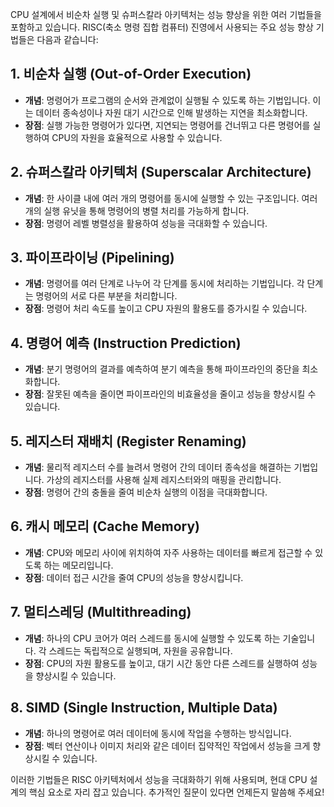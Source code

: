 CPU 설계에서 비순차 실행 및 슈퍼스칼라 아키텍처는 성능 향상을 위한 여러 기법들을 포함하고 있습니다. RISC(축소 명령 집합 컴퓨터) 진영에서 사용되는 주요 성능 향상 기법들은 다음과 같습니다:

## 1. 비순차 실행 (Out-of-Order Execution)
- **개념**: 명령어가 프로그램의 순서와 관계없이 실행될 수 있도록 하는 기법입니다. 이는 데이터 종속성이나 자원 대기 시간으로 인해 발생하는 지연을 최소화합니다.
- **장점**: 실행 가능한 명령어가 있다면, 지연되는 명령어를 건너뛰고 다른 명령어를 실행하여 CPU의 자원을 효율적으로 사용할 수 있습니다.

## 2. 슈퍼스칼라 아키텍처 (Superscalar Architecture)
- **개념**: 한 사이클 내에 여러 개의 명령어를 동시에 실행할 수 있는 구조입니다. 여러 개의 실행 유닛을 통해 명령어의 병렬 처리를 가능하게 합니다.
- **장점**: 명령어 레벨 병렬성을 활용하여 성능을 극대화할 수 있습니다.

## 3. 파이프라이닝 (Pipelining)
- **개념**: 명령어를 여러 단계로 나누어 각 단계를 동시에 처리하는 기법입니다. 각 단계는 명령어의 서로 다른 부분을 처리합니다.
- **장점**: 명령어 처리 속도를 높이고 CPU 자원의 활용도를 증가시킬 수 있습니다.

## 4. 명령어 예측 (Instruction Prediction)
- **개념**: 분기 명령어의 결과를 예측하여 분기 예측을 통해 파이프라인의 중단을 최소화합니다.
- **장점**: 잘못된 예측을 줄이면 파이프라인의 비효율성을 줄이고 성능을 향상시킬 수 있습니다.

## 5. 레지스터 재배치 (Register Renaming)
- **개념**: 물리적 레지스터 수를 늘려서 명령어 간의 데이터 종속성을 해결하는 기법입니다. 가상의 레지스터를 사용해 실제 레지스터와의 매핑을 관리합니다.
- **장점**: 명령어 간의 충돌을 줄여 비순차 실행의 이점을 극대화합니다.

## 6. 캐시 메모리 (Cache Memory)
- **개념**: CPU와 메모리 사이에 위치하여 자주 사용하는 데이터를 빠르게 접근할 수 있도록 하는 메모리입니다.
- **장점**: 데이터 접근 시간을 줄여 CPU의 성능을 향상시킵니다.

## 7. 멀티스레딩 (Multithreading)
- **개념**: 하나의 CPU 코어가 여러 스레드를 동시에 실행할 수 있도록 하는 기술입니다. 각 스레드는 독립적으로 실행되며, 자원을 공유합니다.
- **장점**: CPU의 자원 활용도를 높이고, 대기 시간 동안 다른 스레드를 실행하여 성능을 향상시킬 수 있습니다.

## 8. SIMD (Single Instruction, Multiple Data)
- **개념**: 하나의 명령어로 여러 데이터에 동시에 작업을 수행하는 방식입니다.
- **장점**: 벡터 연산이나 이미지 처리와 같은 데이터 집약적인 작업에서 성능을 크게 향상시킬 수 있습니다.

이러한 기법들은 RISC 아키텍처에서 성능을 극대화하기 위해 사용되며, 현대 CPU 설계의 핵심 요소로 자리 잡고 있습니다. 추가적인 질문이 있다면 언제든지 말씀해 주세요! 